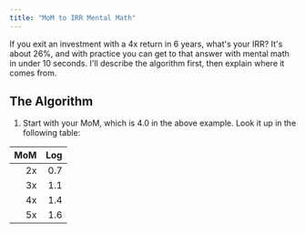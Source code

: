 ```yaml
---
title: "MoM to IRR Mental Math"
---
```


If you exit an investment with a 4x return in 6 years, what's your IRR? It's about 26%, and with practice you can get to that answer with mental math in under 10 seconds. I'll describe the algorithm first, then explain where it comes from.

## The Algorithm

1. Start with your MoM, which is 4.0 in the above example. Look it up in the following table:

| MoM | Log |
|----:|----:|
| 2x | 0.7 |
| 3x | 1.1 |
| 4x | 1.4 |
| 5x | 1.6 |


